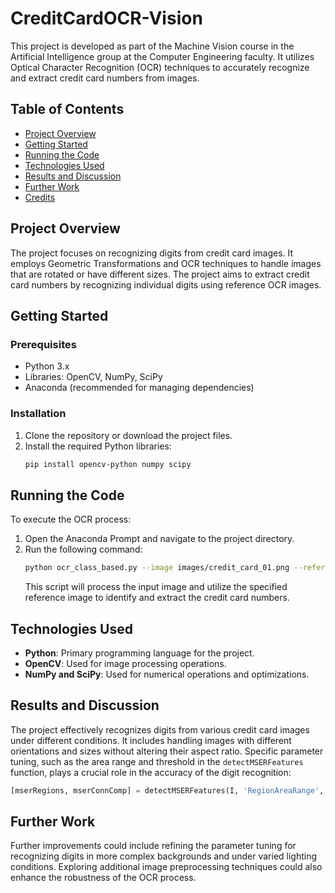# CreditCardOCR-Vision
This project is developed as part of the Machine Vision course in the Artificial Intelligence group at the Computer Engineering faculty. It utilizes Optical Character Recognition (OCR) techniques to accurately recognize and extract credit card numbers from images.

## Table of Contents
- [Project Overview](#project-overview)
- [Getting Started](#getting-started)
- [Running the Code](#running-the-code)
- [Technologies Used](#technologies-used)
- [Results and Discussion](#results-and-discussion)
- [Further Work](#further-work)
- [Credits](#credits)

## Project Overview
The project focuses on recognizing digits from credit card images. It employs Geometric Transformations and OCR techniques to handle images that are rotated or have different sizes. The project aims to extract credit card numbers by recognizing individual digits using reference OCR images.

## Getting Started
### Prerequisites
- Python 3.x
- Libraries: OpenCV, NumPy, SciPy
- Anaconda (recommended for managing dependencies)

### Installation
1. Clone the repository or download the project files.
2. Install the required Python libraries:
   ```bash
   pip install opencv-python numpy scipy
   ```

## Running the Code
To execute the OCR process:
1. Open the Anaconda Prompt and navigate to the project directory.
2. Run the following command:
   ```bash
   python ocr_class_based.py --image images/credit_card_01.png --reference ocr_a_reference.png
   ```
   This script will process the input image and utilize the specified reference image to identify and extract the credit card numbers.

## Technologies Used
- **Python**: Primary programming language for the project.
- **OpenCV**: Used for image processing operations.
- **NumPy and SciPy**: Used for numerical operations and optimizations.

## Results and Discussion
The project effectively recognizes digits from various credit card images under different conditions. It includes handling images with different orientations and sizes without altering their aspect ratio. Specific parameter tuning, such as the area range and threshold in the `detectMSERFeatures` function, plays a crucial role in the accuracy of the digit recognition:
   ```python
   [mserRegions, mserConnComp] = detectMSERFeatures(I, 'RegionAreaRange',[100, 1000],'ThresholdDelta',9.4);
   ```

## Further Work
Further improvements could include refining the parameter tuning for recognizing digits in more complex backgrounds and under varied lighting conditions. Exploring additional image preprocessing techniques could also enhance the robustness of the OCR process.
